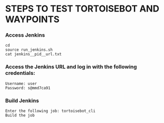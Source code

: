 # STEPS TO TEST TORTOISEBOT AND WAYPOINTS

### Access Jenkins
```
cd 
source run_jenkins.sh
cat jenkins__pid__url.txt
```
### Access the Jenkins URL and log in with the following credentials:
```
Username: user
Password: s@mmd7ca91
```
### Build Jenkins
```
Enter the following job: tortoisebot_cli
Build the job
```
